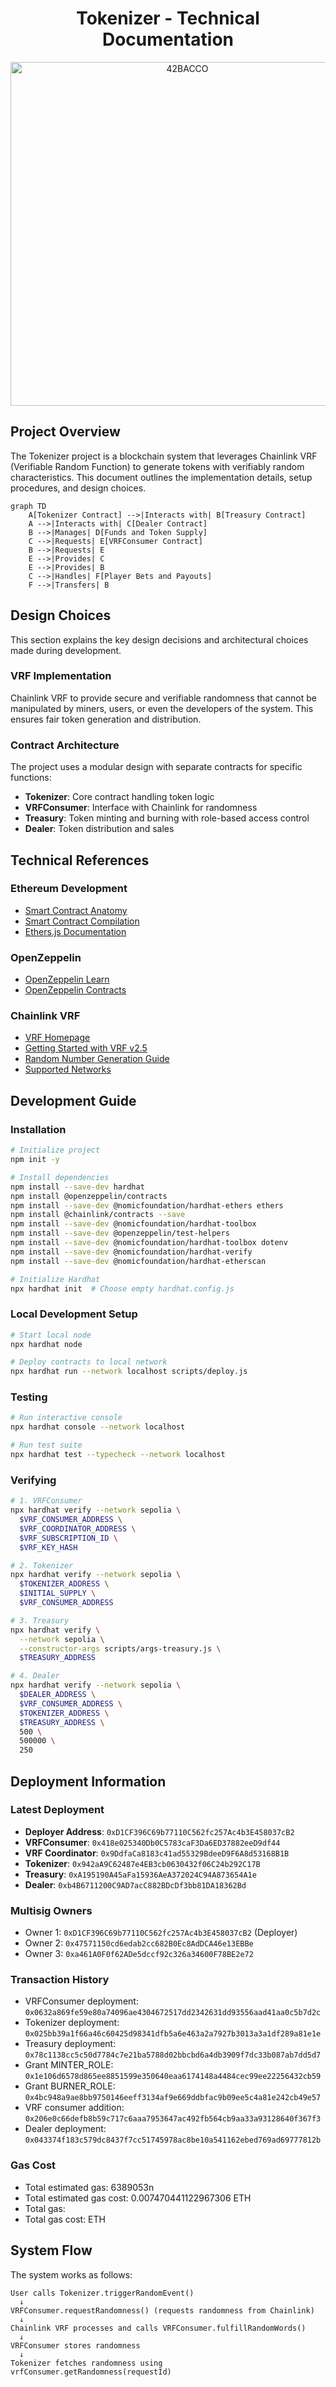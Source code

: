 <h1 align="center">
  Tokenizer - Technical Documentation
</h1>

<div align="center">
  <img src="../deployment/assets/42BACCO.png" alt="42BACCO" width="550" />
</div>

## Project Overview

The Tokenizer project is a blockchain system that leverages Chainlink VRF (Verifiable Random Function) to generate tokens with verifiably random characteristics. This document outlines the implementation details, setup procedures, and design choices.

```mermaid
graph TD
	A[Tokenizer Contract] -->|Interacts with| B[Treasury Contract]
	A -->|Interacts with| C[Dealer Contract]
	B -->|Manages| D[Funds and Token Supply]
	C -->|Requests| E[VRFConsumer Contract]
	B -->|Requests| E
	E -->|Provides| C
	E -->|Provides| B
	C -->|Handles| F[Player Bets and Payouts]
	F -->|Transfers| B
```

## Design Choices

This section explains the key design decisions and architectural choices made during development.

### VRF Implementation

Chainlink VRF to provide secure and verifiable randomness that cannot be manipulated by miners, users, or even the developers of the system. This ensures fair token generation and distribution.

### Contract Architecture

The project uses a modular design with separate contracts for specific functions:
- **Tokenizer**: Core contract handling token logic
- **VRFConsumer**: Interface with Chainlink for randomness
- **Treasury**: Token minting and burning with role-based access control
- **Dealer**: Token distribution and sales

## Technical References

### Ethereum Development
- [Smart Contract Anatomy](https://ethereum.org/en/developers/docs/smart-contracts/anatomy/)
- [Smart Contract Compilation](https://ethereum.org/en/developers/docs/smart-contracts/compiling/)
- [Ethers.js Documentation](https://docs.ethers.org/v6/)

### OpenZeppelin
- [OpenZeppelin Learn](https://docs.openzeppelin.com/learn/)
- [OpenZeppelin Contracts](https://docs.openzeppelin.com/contracts/5.x/)

### Chainlink VRF
- [VRF Homepage](https://vrf.chain.link/)
- [Getting Started with VRF v2.5](https://docs.chain.link/vrf/v2-5/getting-started)
- [Random Number Generation Guide](https://docs.chain.link/vrf/v2-5/subscription/get-a-random-number)
- [Supported Networks](https://docs.chain.link/vrf/v2-5/supported-networks)

## Development Guide

### Installation

```bash
# Initialize project
npm init -y

# Install dependencies
npm install --save-dev hardhat
npm install @openzeppelin/contracts
npm install --save-dev @nomicfoundation/hardhat-ethers ethers
npm install @chainlink/contracts --save
npm install --save-dev @nomicfoundation/hardhat-toolbox
npm install --save-dev @openzeppelin/test-helpers
npm install --save-dev @nomicfoundation/hardhat-toolbox dotenv
npm install --save-dev @nomicfoundation/hardhat-verify
npm install --save-dev @nomicfoundation/hardhat-etherscan

# Initialize Hardhat
npx hardhat init  # Choose empty hardhat.config.js
```

### Local Development Setup

```bash
# Start local node
npx hardhat node

# Deploy contracts to local network
npx hardhat run --network localhost scripts/deploy.js
```

### Testing

```bash
# Run interactive console
npx hardhat console --network localhost

# Run test suite
npx hardhat test --typecheck --network localhost
```

### Verifying

```bash
# 1. VRFConsumer
npx hardhat verify --network sepolia \
  $VRF_CONSUMER_ADDRESS \
  $VRF_COORDINATOR_ADDRESS \
  $VRF_SUBSCRIPTION_ID \
  $VRF_KEY_HASH

# 2. Tokenizer
npx hardhat verify --network sepolia \
  $TOKENIZER_ADDRESS \
  $INITIAL_SUPPLY \
  $VRF_CONSUMER_ADDRESS

# 3. Treasury
npx hardhat verify \
  --network sepolia \
  --constructor-args scripts/args‑treasury.js \
  $TREASURY_ADDRESS

# 4. Dealer
npx hardhat verify --network sepolia \
  $DEALER_ADDRESS \
  $VRF_CONSUMER_ADDRESS \
  $TOKENIZER_ADDRESS \
  $TREASURY_ADDRESS \
  500 \
  500000 \
  250

```


## Deployment Information

### Latest Deployment

- **Deployer Address**: `0xD1CF396C69b77110C562fc257Ac4b3E458037cB2`
- **VRFConsumer**: `0x418e025340Db0C5783caF3Da6ED37882eeD9df44`
- **VRF Coordinator**: `0x9DdfaCa8183c41ad55329BdeeD9F6A8d53168B1B`
- **Tokenizer**: `0x942aA9C62487e4EB3cb0630432f06C24b292C17B`
- **Treasury**: `0xA195190A45aFa15936AeA372024C94A873654A1e`
- **Dealer**: `0xb4B6711200C9AD7acC882BDcDf3bb81DA18362Bd`

### Multisig Owners
- Owner 1: `0xD1CF396C69b77110C562fc257Ac4b3E458037cB2` (Deployer)
- Owner 2: `0x47571150cd6edab2cc682B0Ec8AdDCA46e13EBBe`
- Owner 3: `0xa461A0F0f62ADe5dccf92c326a34600F78BE2e72`

### Transaction History
- VRFConsumer deployment: `0x0632a869fe59e80a74096ae4304672517dd2342631dd93556aad41aa0c5b7d2c`
- Tokenizer deployment: `0x025bb39a1f66a46c60425d98341dfb5a6e463a2a7927b3013a3a1df289a81e1e`
- Treasury deployment: `0x78c1138cc5c50d7784c7e21ba5788d02bbcbd6a4db3909f7dc33b087ab7dd5d7`
- Grant MINTER_ROLE: `0x1e106d6578d865ee8851599e350640eaa6174148a4484cec99ee22256432cb59`
- Grant BURNER_ROLE: `0x4bc948a9ae8bb9750146eeff3134af9e669ddbfac9b09ee5c4a81e242cb49e57`
- VRF consumer addition: `0x206e0c66defb8b59c717c6aaa7953647ac492fb564cb9aa33a93128640f367f3`
- Dealer deployment: `0x043374f183c579dc8437f7cc51745978ac8be10a541162ebed769ad69777812b`

### Gas Cost
- Total estimated gas: 6389053n
- Total estimated gas cost: 0.007470441122967306 ETH
- Total gas: 
- Total gas cost:  ETH


## System Flow

The system works as follows:

```
User calls Tokenizer.triggerRandomEvent()
  ↓
VRFConsumer.requestRandomness() (requests randomness from Chainlink)
  ↓
Chainlink VRF processes and calls VRFConsumer.fulfillRandomWords()
  ↓
VRFConsumer stores randomness
  ↓
Tokenizer fetches randomness using vrfConsumer.getRandomness(requestId)
